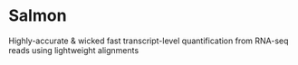 # Salmon
Highly-accurate &amp; wicked fast transcript-level quantification from RNA-seq reads using lightweight alignments
